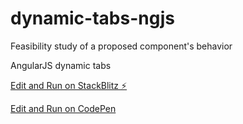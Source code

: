 # dynamic-tabs-ngjs

Feasibility study of a proposed component's behavior

AngularJS dynamic tabs

[Edit and Run on StackBlitz ⚡️](https://stackblitz.com/edit/dynamic-tabs-ngjs)

[Edit and Run on CodePen](https://codepen.io/csdias/pen/pKzYRo)

